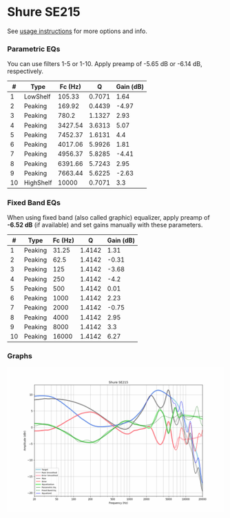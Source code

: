 # Shure SE215
See [usage instructions](https://github.com/jaakkopasanen/AutoEq#usage) for more options and info.

### Parametric EQs
You can use filters 1-5 or 1-10. Apply preamp of -5.65 dB or -6.14 dB, respectively.

|   # | Type      |   Fc (Hz) |      Q |   Gain (dB) |
|-----|-----------|-----------|--------|-------------|
|   1 | LowShelf  |    105.33 | 0.7071 |        1.64 |
|   2 | Peaking   |    169.92 | 0.4439 |       -4.97 |
|   3 | Peaking   |    780.2  | 1.1327 |        2.93 |
|   4 | Peaking   |   3427.54 | 3.6313 |        5.07 |
|   5 | Peaking   |   7452.37 | 1.6131 |        4.4  |
|   6 | Peaking   |   4017.06 | 5.9926 |        1.81 |
|   7 | Peaking   |   4956.37 | 5.8285 |       -4.41 |
|   8 | Peaking   |   6391.66 | 5.7243 |        2.95 |
|   9 | Peaking   |   7663.44 | 5.6225 |       -2.63 |
|  10 | HighShelf |  10000    | 0.7071 |        3.3  |

### Fixed Band EQs
When using fixed band (also called graphic) equalizer, apply preamp of **-6.52 dB** (if available) and set gains manually with these parameters.

|   # | Type    |   Fc (Hz) |      Q |   Gain (dB) |
|-----|---------|-----------|--------|-------------|
|   1 | Peaking |     31.25 | 1.4142 |        1.31 |
|   2 | Peaking |     62.5  | 1.4142 |       -0.31 |
|   3 | Peaking |    125    | 1.4142 |       -3.68 |
|   4 | Peaking |    250    | 1.4142 |       -4.2  |
|   5 | Peaking |    500    | 1.4142 |        0.01 |
|   6 | Peaking |   1000    | 1.4142 |        2.23 |
|   7 | Peaking |   2000    | 1.4142 |       -0.75 |
|   8 | Peaking |   4000    | 1.4142 |        2.95 |
|   9 | Peaking |   8000    | 1.4142 |        3.3  |
|  10 | Peaking |  16000    | 1.4142 |        6.27 |

### Graphs
![](./Shure%20SE215.png)
